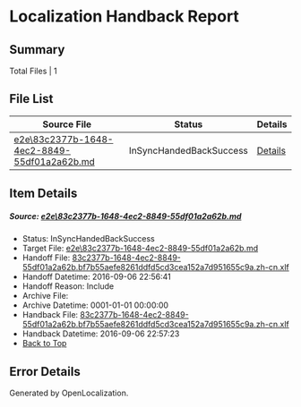 # <a name='report-top'></a> Localization Handback Report

## Summary
 Total Files | 1

## File List
 Source File | Status | Details 
 ----------- | ------ | ------- 
 [e2e\83c2377b-1648-4ec2-8849-55df01a2a62b.md](https://github.com/OpenLocalizationTestOrg/ol-test0/blob/5eaeab77c1ac6302ba8abc85eff71a4f10b8152a/e2e/83c2377b-1648-4ec2-8849-55df01a2a62b.md) | InSyncHandedBackSuccess | [Details](#7e9366c273a34d82bce909f93c9c1eb494964b8a3)

## Item Details
##### <a name='7e9366c273a34d82bce909f93c9c1eb494964b8a3'></a> Source: [e2e\83c2377b-1648-4ec2-8849-55df01a2a62b.md](https://github.com/OpenLocalizationTestOrg/ol-test0/blob/5eaeab77c1ac6302ba8abc85eff71a4f10b8152a/e2e/83c2377b-1648-4ec2-8849-55df01a2a62b.md)
* Status: InSyncHandedBackSuccess
* Target File: [e2e\83c2377b-1648-4ec2-8849-55df01a2a62b.md](https://github.com/OpenLocalizationTestOrg/ol-test0-zhcn/blob/35701d6f91d998d46c65b4c64e1d5134828132b9/e2e/83c2377b-1648-4ec2-8849-55df01a2a62b.md)
* Handoff File: [83c2377b-1648-4ec2-8849-55df01a2a62b.bf7b55aefe8261ddfd5cd3cea152a7d951655c9a.zh-cn.xlf](https://github.com/OpenLocalizationTestOrg/ol-test0-handoff/blob/3bb5b75c04ebe536b6dfcb6422108deff820826a/ol-handoff/OpenLocalizationTestOrg/ol-test0-zhcn/ci/ht/83c2377b-1648-4ec2-8849-55df01a2a62b.bf7b55aefe8261ddfd5cd3cea152a7d951655c9a.zh-cn.xlf)
* Handoff Datetime: 2016-09-06 22:56:41
* Handoff Reason: Include
* Archive File: 
* Archive Datetime: 0001-01-01 00:00:00
* Handback File: [83c2377b-1648-4ec2-8849-55df01a2a62b.bf7b55aefe8261ddfd5cd3cea152a7d951655c9a.zh-cn.xlf](https://github.com/OpenLocalizationTestOrg/ol-test0-handback/blob/f3cbfa0f1e10c86b71941568a750ae5834c9dcf9/ol-handback/OpenLocalizationTestOrg/ol-test0-zhcn/ci/ht/83c2377b-1648-4ec2-8849-55df01a2a62b.bf7b55aefe8261ddfd5cd3cea152a7d951655c9a.zh-cn.xlf)
* Handback Datetime: 2016-09-06 22:57:23
* [Back to Top](#report-top)


## Error Details

Generated by OpenLocalization.
